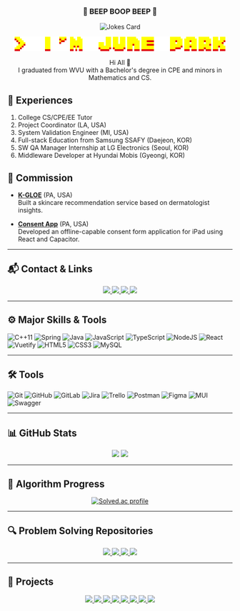 <h3 align="center">👾 BEEP BOOP BEEP 👾</h3>

<!-- Joke -->
<p align="center">
  <img src="https://readme-jokes.vercel.app/api?theme=nightowl" alt="Jokes Card" />
</p>

<!-- Name / Greeting -->
<p align="center">
  <img src="./assets/arcade-font-writer (1).png" />
</p>

<p align="center">
  Hi All 👋 <br/>
  I graduated from WVU with a Bachelor's degree in CPE and minors in Mathematics and CS.
</p>

## 💼 Experiences
1. College CS/CPE/EE Tutor  
2. Project Coordinator (LA, USA)  
3. System Validation Engineer (MI, USA)  
4. Full-stack Education from Samsung SSAFY (Daejeon, KOR)  
5. SW QA Manager Internship at LG Electronics (Seoul, KOR)  
6. Middleware Developer at Hyundai Mobis (Gyeongi, KOR)

## 🤝 Commission
- **[K-GLOE](https://www.k-gloe.com)** (PA, USA)  
  Built a skincare recommendation service based on dermatologist insights.
  
- **[Consent App](https://github.com/Jun0S2/consent-app)** (PA, USA)  
  Developed an offline-capable consent form application for iPad using React and Capacitor.

---

## 📬 Contact & Links

<p align="center">
  <a href="mailto:hp0006@mix.wvu.edu">
    <img src="https://img.shields.io/badge/-Gmail-F73A6D?logo=gmail&logoColor=white" />
  </a>
  <a href="https://befitting-locust-a2c.notion.site/June-Park-9a0d59ecf3b242bf9fba1b2f935629c1" target="_blank">
    <img src="https://img.shields.io/badge/-Portfolio-violet?logo=notion&logoColor=white" />
  </a>
  <a href="https://hhpluscertificateofcompletion.oopy.io/">
    <img src="https://static.spartacodingclub.kr/hanghae99/plus/completion/badge_blue.svg" />
  </a>
  <a href="https://hits.seeyoufarm.com">
    <img src="https://hits.seeyoufarm.com/api/count/incr/badge.svg?url=https://github.com/Jun0S2&count_bg=%23FFD902&title_bg=%233B3B3B&icon=gitlab.svg&icon_color=%23FB8200&title=hits&edge_flat=false"/>
  </a>
</p>

---

## ⚙️ Major Skills & Tools

![C++11](https://img.shields.io/badge/c++-%2300599C.svg?style=for-the-badge&logo=c%2B%2B&logoColor=white)
![Spring](https://img.shields.io/badge/spring-%236DB33F.svg?style=for-the-badge&logo=spring&logoColor=white)
![Java](https://img.shields.io/badge/java-%23ED8B00.svg?style=for-the-badge&logo=java&logoColor=white)
![JavaScript](https://img.shields.io/badge/javascript-%23323330.svg?style=for-the-badge&logo=javascript&logoColor=%23F7DF1E)
![TypeScript](https://img.shields.io/badge/typescript-%23007ACC.svg?style=for-the-badge&logo=typescript&logoColor=white)
![NodeJS](https://img.shields.io/badge/node.js-6DA55F?style=for-the-badge&logo=node.js&logoColor=white)
![React](https://img.shields.io/badge/react-%2320232a.svg?style=for-the-badge&logo=react&logoColor=%2361DAFB)
![Vuetify](https://img.shields.io/badge/Vuetify-1867C0?style=for-the-badge&logo=vuetify&logoColor=AEDDFF)
![HTML5](https://img.shields.io/badge/html5-%23E34F26.svg?style=for-the-badge&logo=html5&logoColor=white)
![CSS3](https://img.shields.io/badge/css3-%231572B6.svg?style=for-the-badge&logo=css3&logoColor=white)
![MySQL](https://img.shields.io/badge/mysql-%2300f.svg?style=for-the-badge&logo=mysql&logoColor=white)

---

## 🛠️ Tools

![Git](https://img.shields.io/badge/git-%23F05033.svg?style=for-the-badge&logo=git&logoColor=white)
![GitHub](https://img.shields.io/badge/github-%23121011.svg?style=for-the-badge&logo=github&logoColor=white)
![GitLab](https://img.shields.io/badge/gitlab-%23181717.svg?style=for-the-badge&logo=gitlab&logoColor=white)
![Jira](https://img.shields.io/badge/jira-%230A0FFF.svg?style=for-the-badge&logo=jira&logoColor=white)
![Trello](https://img.shields.io/badge/Trello-%23026AA7.svg?style=for-the-badge&logo=Trello&logoColor=white)
![Postman](https://img.shields.io/badge/Postman-FF6C37?style=for-the-badge&logo=postman&logoColor=white)
![Figma](https://img.shields.io/badge/figma-%23F24E1E.svg?style=for-the-badge&logo=figma&logoColor=white)
![MUI](https://img.shields.io/badge/MUI-%230081CB.svg?style=for-the-badge&logo=mui&logoColor=white)
![Swagger](https://img.shields.io/badge/-Swagger-%23Clojure?style=for-the-badge&logo=swagger&logoColor=white)

---

## 📊 GitHub Stats

<p align="center">
  <img width="450" src="https://github-readme-stats.vercel.app/api?username=Jun0S2&show_icons=true&theme=great-gatsby" />
  <img height="177" src="https://github-readme-stats.vercel.app/api/top-langs/?username=Jun0S2&layout=compact&theme=great-gatsby" />
</p>

---

## 🧪 Algorithm Progress

<p align="center">
  <a href="https://solved.ac/shun12">
    <img height="150" src="http://mazassumnida.wtf/api/v2/generate_badge?boj=shun12" alt="Solved.ac profile" />
  </a>
</p>

---

## 🔍 Problem Solving Repositories

<p align="center">
  <a href="https://github.com/Jun0S2/Problem_Solving_Jail">
    <img src="https://github-readme-stats.vercel.app/api/pin/?username=Jun0S2&repo=Problem_Solving_Jail&theme=great-gatsby" />
  </a>
  <a href="https://github.com/Jun0S2/AlgorithmStudy">
    <img src="https://github-readme-stats.vercel.app/api/pin/?username=Jun0S2&repo=AlgorithmStudy&theme=great-gatsby" />
  </a>
  <a href="https://github.com/Jun0S2/CS-STUDY">
    <img src="https://github-readme-stats.vercel.app/api/pin/?username=Jun0S2&repo=CS-STUDY&theme=great-gatsby" />
  </a>
  <a href="https://github.com/Jun0S2/FASTCAMPUS">
    <img src="https://github-readme-stats.vercel.app/api/pin/?username=Jun0S2&repo=FASTCAMPUS&theme=great-gatsby" />
  </a>
</p>

---

## 🚀 Projects

<p align="center">
  <a href="https://github.com/Jun0S2/devoca/blob/main/frontend/CHANGELOG.md">
    <img src="https://github-readme-stats.vercel.app/api/pin/?username=Jun0S2&repo=devoca&theme=great-gatsby" />
  </a>
  <a href="https://github.com/Jun0S2/consent-app">
    <img src="https://github-readme-stats.vercel.app/api/pin/?username=Jun0S2&repo=consent-app&theme=great-gatsby" />
  </a>
  <a href="https://github.com/Jun0S2/ReviewSystem">
    <img src="https://github-readme-stats.vercel.app/api/pin/?username=Jun0S2&repo=ReviewSystem&theme=great-gatsby" />
  </a>
  <a href="https://github.com/Jun0S2/IBG">
    <img src="https://github-readme-stats.vercel.app/api/pin/?username=Jun0S2&repo=IBG&theme=great-gatsby" />
  </a>
  <a href="https://github.com/Jun0S2/Challympic">
    <img src="https://github-readme-stats.vercel.app/api/pin/?username=Jun0S2&repo=Challympic&theme=great-gatsby" />
  </a>
  <a href="https://github.com/Jun0S2/Mobile-Robotics-Final-Project">
    <img src="https://github-readme-stats.vercel.app/api/pin/?username=Jun0S2&repo=Mobile-Robotics-Final-Project&theme=great-gatsby" />
  </a>
  <a href="https://github.com/Jun0S2/Maze-Solving-Micro-controller-Mouse">
    <img src="https://github-readme-stats.vercel.app/api/pin/?username=Jun0S2&repo=Maze-Solving-Micro-controller-Mouse&theme=great-gatsby" />
  </a>
  <a href="https://github.com/Jun0S2/WVU-Capstone">
    <img src="https://github-readme-stats.vercel.app/api/pin/?username=Jun0S2&repo=WVU-Capstone&theme=great-gatsby" />
  </a>
</p>
